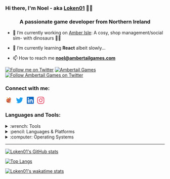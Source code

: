 ### Hi there, I'm Noel - aka [Loken01][twitter] 👋✨

<h3 align="center">A passionate game developer from Northern Ireland</h3>

- 🔭 I’m currently working on [Amber Isle][atWebsite]: A cosy, shop management/social sim- with dinosaurs 🦖💛

- 🌱 I’m currently learning **React** albeit slowly...

- 📫 How to reach me **noel@ambertailgames.com**

[![Follow me on Twitter](https://img.shields.io/twitter/follow/loken01?color=1DA1F2&logo=twitter&style=for-the-badge)][twitter]
[![Ambertail Games](https://img.shields.io/website?label=AMBERTAIL%20GAMES&style=for-the-badge&up_message=UP&url=https%3A%2F%2Fwww.ambertailgames.com)][atWebsite]
[![Follow Ambertail Games on Twitter](https://img.shields.io/twitter/follow/AmbertailGames?color=FF9525&logo=twitter&logoColor=FF9525&style=for-the-badge)][atTwitter]

### Connect with me:

[<img alt="ambertailgames.com" width="22px" fill="red" src="./images/at_dark.png"/>][atWebsite]
&nbsp;
[<img alt="twitter.com/loken01" width="22px" src="./images/twitter.png"/>][twitter]
&nbsp;
[<img alt="linkedin.com/in/noel-watters" width="22px" src="./images/linkedin.png"/>][linkedin]
&nbsp;
[<img alt="instagram.com/loken01" width="22px" src="./images/instagram.png"/>][instagram]
<br>

### Languages and Tools:

<details>
    <summary>:wrench: Tools</summary>
    <br/>
    &emsp;
    <img style="padding-left:2em" alt="Unity" width="26px" height="26px" src="https://www.vectorlogo.zone/logos/unity3d/unity3d-icon.svg" />
    &nbsp;
    <img alt="Unreal Engine" width="26px" height="26px" src="https://raw.githubusercontent.com/kenangundogan/fontisto/036b7eca71aab1bef8e6a0518f7329f13ed62f6b/icons/svg/brand/unreal-engine.svg" />
    &nbsp;
    <img alt="Jetbrains Rider1" width="26px" height="26px" src="./images/rider.png"/>
    &nbsp;
    <img alt="Visual Studio Code" width="26px" height="26px" src="https://raw.githubusercontent.com/github/explore/80688e429a7d4ef2fca1e82350fe8e3517d3494d/topics/visual-studio-code/visual-studio-code.png" />
    &nbsp;
    <img alt="Blender" width="26px" height="26px" src="https://download.blender.org/branding/community/blender_community_badge_white.svg" />
    &nbsp;
    <img alt="Git" width="26px" height="26px" src="https://raw.githubusercontent.com/github/explore/80688e429a7d4ef2fca1e82350fe8e3517d3494d/topics/git/git.png" />
    &nbsp;
    <img alt="GitHub" width="26px" height="26px" src="https://raw.githubusercontent.com/github/explore/78df643247d429f6cc873026c0622819ad797942/topics/github/github.png" />
    &nbsp;
    <img alt="Terminal" width="26px" height="26px" src="https://raw.githubusercontent.com/github/explore/80688e429a7d4ef2fca1e82350fe8e3517d3494d/topics/terminal/terminal.png" />
    <br/>
</details>
<details>
    <summary>:pencil: Languages & Platforms</summary>
    <br/>
    &emsp; 
    <img style="padding-left:2em" alt="dotnet" width="26px" height="26px" src="https://raw.githubusercontent.com/devicons/devicon/master/icons/dot-net/dot-net-original-wordmark.svg"/>
    &nbsp;
    <img alt="C#" width="26px" height="26px" src="https://raw.githubusercontent.com/devicons/devicon/master/icons/csharp/csharp-original.svg" />
    &nbsp;    
    <img alt="C++" width="26px" height="26px" src="https://raw.githubusercontent.com/devicons/devicon/master/icons/cplusplus/cplusplus-original.svg" />
    &nbsp;
    <img alt="HTML5" width="26px" height="26px" src="https://raw.githubusercontent.com/github/explore/80688e429a7d4ef2fca1e82350fe8e3517d3494d/topics/html/html.png" />
    &nbsp;
    <img alt="CSS3" width="26px" height="26px" src="https://raw.githubusercontent.com/github/explore/80688e429a7d4ef2fca1e82350fe8e3517d3494d/topics/css/css.png" />
    &nbsp;
    <img alt="JavaScript" width="26px" height="26px" src="https://raw.githubusercontent.com/github/explore/80688e429a7d4ef2fca1e82350fe8e3517d3494d/topics/javascript/javascript.png" />
    &nbsp;
    <img alt="Node.js" width="26px" height="26px" src="https://raw.githubusercontent.com/github/explore/80688e429a7d4ef2fca1e82350fe8e3517d3494d/topics/nodejs/nodejs.png" />
    &nbsp;
    <img alt="SQL" width="26px" height="26px" src="https://raw.githubusercontent.com/github/explore/80688e429a7d4ef2fca1e82350fe8e3517d3494d/topics/sql/sql.png" />
    &nbsp;
    <img alt="MySQL" width="26px" height="26px" src="https://raw.githubusercontent.com/github/explore/80688e429a7d4ef2fca1e82350fe8e3517d3494d/topics/mysql/mysql.png" />
    &nbsp;
    <img alt="OpenCV" width="26px" height="26px" src="https://www.vectorlogo.zone/logos/opencv/opencv-icon.svg" />
    <br/>
</details>
<details>
    <summary>:computer: Operating Systems</summary>
    <br/>
    &emsp;
    <img style="padding-left:2em" alt="Windows" width="26px" height="26px" src="https://raw.githubusercontent.com/github/explore/80688e429a7d4ef2fca1e82350fe8e3517d3494d/topics/windows/windows.png" />
    &nbsp;
    <img alt="Ubuntu" width="26px" height="26px" src="https://raw.githubusercontent.com/github/explore/80688e429a7d4ef2fca1e82350fe8e3517d3494d/topics/ubuntu/ubuntu.png" />
    &nbsp;
    <img alt="Android" width="26px" height="26px" src="https://raw.githubusercontent.com/github/explore/80688e429a7d4ef2fca1e82350fe8e3517d3494d/topics/android/android.png" />
    <br/>
</details>

---

[![Loken01's GitHub stats](https://github-readme-stats.vercel.app/api?username=Loken01&show_icons=true&theme=dark)][github]

[![Top Langs](https://github-readme-stats.vercel.app/api/top-langs/?username=Loken01&theme=dark&layout=compact)][github]

[![Loken01's wakatime stats](https://github-readme-stats.vercel.app/api/wakatime?username=Loken01&theme=dark&layout=compact)][github]

[atWebsite]: https://ambertailgames.com
[atTwitter]: https://twitter.com/AmbertailGames
[twitter]: https://twitter.com/loken01
[linkedin]: https://www.linkedin.com/in/noel-watters
[instagram]: https://www.instagram.com/loken01
[github]: https://github.com/Loken01

